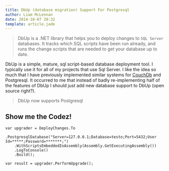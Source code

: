 ```yaml
---
title: DbUp (database migration) Support For Postgresql
author: Liam McLennan
date: 2014-10-07 20:32
template: article.jade
---
```


> DbUp is a .NET library that helps you to deploy changes to `SQL Server` databases. It tracks which SQL scripts have been run already, and runs the change scripts that are needed to get your database up to date.

DbUp is a simple, mature, sql script-based database deployment tool. I typically use it for all of my projects that use Sql Server. I like the idea so much that I have previously implemented similar systems for [CouchDb](https://github.com/liammclennan/couchpotato) and Postgresql. It occurred to me that instead of badly re-implementing half of the features of DbUp I should just add new database support to DbUp (open source right?).

> DbUp now supports Postgresql

Show me the Codez!
------------------

	var upgrader = DeployChanges.To
        .PostgresqlDatabase("Server=127.0.0.1;Database=testo;Port=5432;User Id=*****;Password=*******;")
        .WithScriptsEmbeddedInAssembly(Assembly.GetExecutingAssembly())
        .LogToConsole()
        .Build();

    var result = upgrader.PerformUpgrade();

